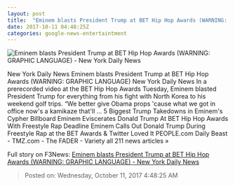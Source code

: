 ```yaml
---
layout: post
title:  "Eminem blasts President Trump at BET Hip Hop Awards (WARNING: GRAPHIC LANGUAGE) - New York Daily News"
date: 2017-10-11 04:48:25Z
categories: google-news-entertaintment
---
```


![Eminem blasts President Trump at BET Hip Hop Awards (WARNING: GRAPHIC LANGUAGE) - New York Daily News](http://assets.nydailynews.com/polopoly_fs/1.3554749.1507689374!/img/httpImage/image.jpg_gen/derivatives/landscape_1200/eminem11f-2-web.jpg)

New York Daily News Eminem blasts President Trump at BET Hip Hop Awards (WARNING: GRAPHIC LANGUAGE) New York Daily News In a prerecorded video at the BET Hip Hop Awards Tuesday, Eminem blasted President Trump for everything from his fight with North Korea to his weekend golf trips. “We better give Obama props 'cause what we got in office now's a kamikaze that'll ... 5 Biggest Trump Takedowns in Eminem's Cypher Billboard Eminem Eviscerates Donald Trump At BET Hip Hop Awards With Freestyle Rap Deadline Eminem Calls Out Donald Trump During Freestyle Rap at the BET Awards & Twitter Loved It PEOPLE.com Daily Beast - TMZ.com - The FADER - Variety all 211 news articles »


Full story on F3News: [Eminem blasts President Trump at BET Hip Hop Awards (WARNING: GRAPHIC LANGUAGE) - New York Daily News](http://www.f3nws.com/n/prGrzF)

> Posted on: Wednesday, October 11, 2017 4:48:25 AM
